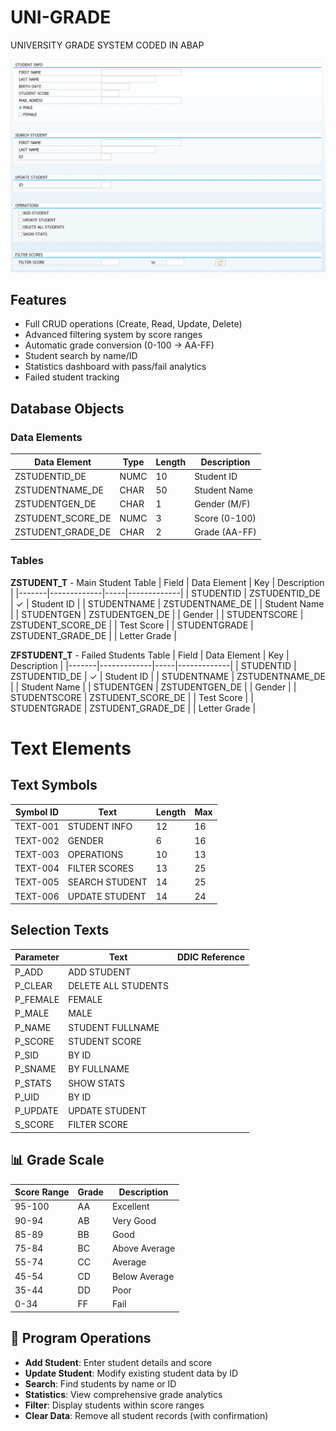 # UNI-GRADE
UNIVERSITY GRADE SYSTEM CODED IN ABAP

![Selection Screen](ZUGS.png)

## Features
- Full CRUD operations (Create, Read, Update, Delete)
- Advanced filtering system by score ranges
- Automatic grade conversion (0-100 → AA-FF)
- Student search by name/ID
- Statistics dashboard with pass/fail analytics
- Failed student tracking

## Database Objects

### Data Elements
| Data Element | Type | Length | Description |
|--------------|------|---------|-------------|
| ZSTUDENTID_DE | NUMC | 10 | Student ID |
| ZSTUDENTNAME_DE | CHAR | 50 | Student Name |
| ZSTUDENTGEN_DE | CHAR | 1 | Gender (M/F) |
| ZSTUDENT_SCORE_DE | NUMC | 3 | Score (0-100) |
| ZSTUDENT_GRADE_DE | CHAR | 2 | Grade (AA-FF) |

### Tables
**ZSTUDENT_T** - Main Student Table
| Field | Data Element | Key | Description |
|-------|-------------|-----|-------------|
| STUDENTID | ZSTUDENTID_DE | ✓ | Student ID |
| STUDENTNAME | ZSTUDENTNAME_DE | | Student Name |
| STUDENTGEN | ZSTUDENTGEN_DE | | Gender |
| STUDENTSCORE | ZSTUDENT_SCORE_DE | | Test Score |
| STUDENTGRADE | ZSTUDENT_GRADE_DE | | Letter Grade |

**ZFSTUDENT_T** - Failed Students Table
| Field | Data Element | Key | Description |
|-------|-------------|-----|-------------|
| STUDENTID | ZSTUDENTID_DE | ✓ | Student ID |
| STUDENTNAME | ZSTUDENTNAME_DE | | Student Name |
| STUDENTGEN | ZSTUDENTGEN_DE | | Gender |
| STUDENTSCORE | ZSTUDENT_SCORE_DE | | Test Score |
| STUDENTGRADE | ZSTUDENT_GRADE_DE | | Letter Grade |


# Text Elements

## Text Symbols

| Symbol ID | Text | Length | Max |
|-----------|------|--------|-----|
| TEXT-001 | STUDENT INFO | 12 | 16 |
| TEXT-002 | GENDER | 6 | 16 |
| TEXT-003 | OPERATIONS | 10 | 13 |
| TEXT-004 | FILTER SCORES | 13 | 25 |
| TEXT-005 | SEARCH STUDENT | 14 | 25 |
| TEXT-006 | UPDATE STUDENT | 14 | 24 |

## Selection Texts

| Parameter | Text | DDIC Reference |
|-----------|------|----------------|
| P_ADD | ADD STUDENT | |
| P_CLEAR | DELETE ALL STUDENTS | |
| P_FEMALE | FEMALE | |
| P_MALE | MALE | |
| P_NAME | STUDENT FULLNAME | |
| P_SCORE | STUDENT SCORE | |
| P_SID | BY ID | |
| P_SNAME | BY FULLNAME | |
| P_STATS | SHOW STATS | |
| P_UID | BY ID | |
| P_UPDATE | UPDATE STUDENT | |
| S_SCORE | FILTER SCORE | |


## 📊 Grade Scale

| Score Range | Grade | Description |
|-------------|-------|-------------|
| 95-100      | AA    | Excellent   |
| 90-94       | AB    | Very Good   |
| 85-89       | BB    | Good        |
| 75-84       | BC    | Above Average|
| 55-74       | CC    | Average     |
| 45-54       | CD    | Below Average|
| 35-44       | DD    | Poor        |
| 0-34        | FF    | Fail        |

## 🎯 Program Operations

- **Add Student**: Enter student details and score
- **Update Student**: Modify existing student data by ID
- **Search**: Find students by name or ID
- **Statistics**: View comprehensive grade analytics
- **Filter**: Display students within score ranges
- **Clear Data**: Remove all student records (with confirmation)
